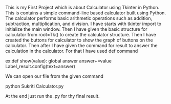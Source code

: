 This is my First Project which is about Calculator using Tkinter in Python.
This is contains a simple command-line based calculator built using Python. 
The calculator performs basic arithmetic operations such as addition, subtraction, multiplication, and division.
I have starts with tkinter import to initialize the main window.
Then I have given the basic structure for calculator from root=Tk() to create the calculator structure.
Then I have created the buttons for calculator to show the graph of buttons on the calculator.
Then after I have given the command for result to answer the calculation in the calculator. For that I have used def command 

ex:def show(value):
    global answer
    answer+=value
    Label_result.config(text=answer)

We can open our file from the given command 

python Sukriti Calculator.py


At the end just run the .py for thy final result. 
